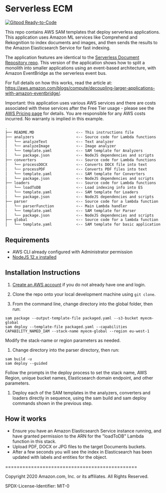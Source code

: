 # Serverless ECM

[![Gitpod Ready-to-Code](https://img.shields.io/badge/Gitpod-Ready--to--Code-blue?logo=gitpod)](https://gitpod.io/from-referrer/)

This repo contains AWS SAM templates that deploy serverless applications. This application uses Amazon ML services like Comprehend and Rekognition to index documents and images, and then sends the results to the Amazon Elasticsearch Service for fast indexing.

The application features are identical to the [Serverless Document Repository repo](https://github.com/jbesw/s3-to-lambda/tree/master/docrepository). This version of the application shows how to split a monolith into smaller applications using an event-based architecture, with Amazon EventBridge as the serverless event bus.

For full details on how this works, read the article at: https://aws.amazon.com/blogs/compute/decoupling-larger-applications-with-amazon-eventbridge/.

Important: this application uses various AWS services and there are costs associated with these services after the Free Tier usage - please see the [AWS Pricing page](https://aws.amazon.com/pricing/) for details. You are responsible for any AWS costs incurred. No warranty is implied in this example.

```bash
.
├── README.MD                   <-- This instructions file
├── analyzers                   <-- Source code for Lambda functions
│   └── analyzeText             <-- Text analyzer
│   └── analyzeImage            <-- Image analyzer
│   └── template.yaml           <-- SAM template for Analyzers
│   └── package.json            <-- NodeJS dependencies and scripts
├── converters                  <-- Source code for Lambda functions
│   └── processDOCX             <-- Converts DOCX file into text
│   └── processPDF              <-- Converts PDF files into text
│   └── template.yaml           <-- SAM template for Converters
│   └── package.json            <-- NodeJS dependencies and scripts
├── loaders                     <-- Source code for Lambda functions
│   └── loadToDB                <-- Load indexing info into ES
│   └── template.yaml           <-- SAM template for Loaders
│   └── package.json            <-- NodeJS dependencies and scripts
├── parser                      <-- Source code for a lambda function
│   └── parserFunction          <-- Main Lambda handler
│   └── template.yaml           <-- SAM template for Parser
│   └── package.json            <-- NodeJS dependencies and scripts
├── global                      <-- Source code for a lambda function
│   └── template.yaml           <-- SAM template for basic application
```

## Requirements

* AWS CLI already configured with Administrator permission
* [NodeJS 12.x installed](https://nodejs.org/en/download/)

## Installation Instructions

1. [Create an AWS account](https://portal.aws.amazon.com/gp/aws/developer/registration/index.html) if you do not already have one and login.

1. Clone the repo onto your local development machine using `git clone`.

1. From the command line, change directory into the global folder, then run:
```
sam package --output-template-file packaged.yaml --s3-bucket myecm-global
sam deploy --template-file packaged.yaml --capabilities CAPABILITY_NAMED_IAM --stack-name myecm-global --region eu-west-1
```
Modify the stack-name or region parameters as needed.

1. Change directory into the parser directory, then run:
``` 
sam build -u
sam deploy --guided
```
Follow the prompts in the deploy process to set the stack name, AWS Region, unique bucket names, Elasticsearch domain endpoint, and other parameters.

1. Deploy each of the SAM templates in the analyzers, converters and loaders directly in sequence, using the sam build and sam deploy commands shown in the previous step.

## How it works

* Ensure you have an Amazon Elasticsearch Service instance running, and have granted permission to the ARN for the "loadToDB" Lambda function in this stack. 
* Upload PDF, DOCX or JPG files to the target Documents buckets.
* After a few seconds you will see the index in Elasticsearch has been updated with labels and entities for the object.

==============================================

Copyright 2020 Amazon.com, Inc. or its affiliates. All Rights Reserved.

SPDX-License-Identifier: MIT-0
